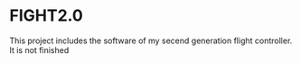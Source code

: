 # FIGHT2.0
This project includes the software of my secend generation flight controller.
It is not finished
